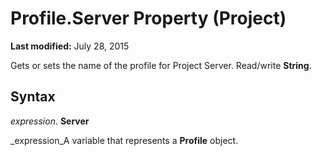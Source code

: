 
# Profile.Server Property (Project)

 **Last modified:** July 28, 2015

Gets or sets the name of the profile for Project Server. Read/write  **String**.

## Syntax

 _expression_. **Server**

 _expression_A variable that represents a  **Profile** object.


